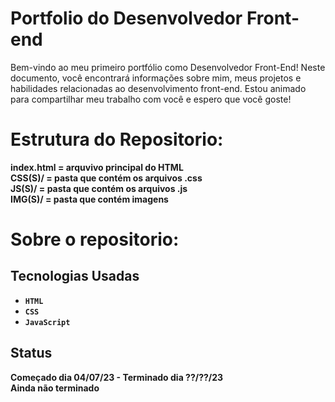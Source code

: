 # Portfolio do Desenvolvedor Front-end
Bem-vindo ao meu primeiro portfólio como Desenvolvedor Front-End! Neste documento, você encontrará informações sobre mim, meus projetos e habilidades relacionadas ao desenvolvimento front-end. Estou animado para compartilhar meu trabalho com você e espero que você goste!
# Estrutura do Repositorio:
<strong>index.html<strong/> = arquvivo principal do HTML<br>
<strong>CSS(S)/<strong/> = pasta que contém os arquivos .css<br>
<strong>JS(S)/<strong/> = pasta que contém os arquivos .js<br>
<strong>IMG(S)/<strong/> = pasta que contém imagens<br>

# Sobre o repositorio:
## Tecnologias Usadas
- <code>HTML</code>
- <code>CSS</code>
- <code>JavaScript</code>

## Status
Começado dia 04/07/23 - Terminado dia ??/??/23<br>
Ainda não terminado
